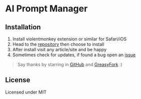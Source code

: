 # AI Prompt Manager

## Installation

1. Install violentmonkey extension or similar for Safari/iOS
2. Head to the [repository](https://greasyfork.org/en/scripts/527374-ai-prompt-manager) then choose to install
3. After install visit any article/site and be happy
4. Sometimes check for updates, if found a bug open an [issue](https://github.com/insign/ai-prompt-manager/issues/new)

> Say thanks by starring in [GitHub](https://github.com/insign/ai-prompt-manager)
> and [GreasyFork](https://greasyfork.org/en/scripts/527374-ai-prompt-manager) :)

## License

Licensed under MIT

